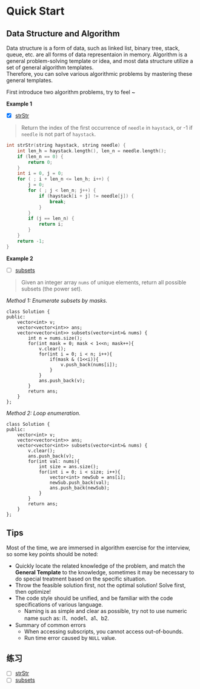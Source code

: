 # Quick Start

## Data Structure and Algorithm

Data structure is a form of data, such as linked list, binary tree, stack, queue, etc. are all forms of data representaion in memory. Algorithm is a general problem-solving template or idea, and most data structure utilize a set of general algorithm templates.  
Therefore, you can solve various algorithmic problems by mastering these general templates.  

First introduce two algorithm problems, try to feel ~

**Example 1**

- [x] [strStr](https://leetcode-cn.com/problems/implement-strstr/)

> Return the index of the first occurrence of `needle` in `haystack`, or -1 if `needle` is not part of `haystack`.

```c++
int strStr(string haystack, string needle) {
    int len_h = haystack.length(), len_n = needle.length();
    if (len_n == 0) {
        return 0;
    }
    int i = 0, j = 0;
    for ( ; i + len_n <= len_h; i++) {
        j = 0;
        for ( ; j < len_n; j++) {
            if (haystack[i + j] != needle[j]) {
                break;
            }
        }
        if (j == len_n) {
            return i;
        }
    }
    return -1;
}
```

**Example 2**

- [ ] [subsets](https://leetcode-cn.com/problems/subsets/)

> Given an integer array `nums` of unique elements, return all possible subsets (the power set).

*Method 1: Enumerate subsets by masks.*

```
class Solution {
public:
    vector<int> v;
    vector<vector<int>> ans;
    vector<vector<int>> subsets(vector<int>& nums) {
        int n = nums.size();
        for(int mask = 0; mask < 1<<n; mask++){
            v.clear();
            for(int i = 0; i < n; i++){
                if(mask & (1<<i)){
                    v.push_back(nums[i]);
                }
            }
            ans.push_back(v);
        }
        return ans;
    }
};
```

*Method 2: Loop enumeration.*

```
class Solution {
public:
    vector<int> v;
    vector<vector<int>> ans;
    vector<vector<int>> subsets(vector<int>& nums) {
        v.clear();
        ans.push_back(v);
        for(int val: nums){
            int size = ans.size();
            for(int i = 0; i < size; i++){
                vector<int> newSub = ans[i];
                newSub.push_back(val);
                ans.push_back(newSub);
            }
        }
        return ans;
    }
};
```

## Tips

Most of the time, we are immersed in algorithm exercise for the interview, so some key points should be noted:  
- Quickly locate the related knowledge of the problem, and match the **General Template** to the knowledge, sometimes it may be necessary to do special treatment based on the specific situation.
- Throw the feasible solution first, not the optimal solution! Solve first, then optimize!
- The code style should be unified, and be familiar with the code specifications of various language.
  - Naming is as simple and clear as possible, try not to use numeric name such as: i1、node1、a1、b2.
- Summary of common errors
  - When accessing subscripts, you cannot access out-of-bounds.
  - Run time error caused by `NULL` value.

## 练习

- [ ] [strStr](https://leetcode-cn.com/problems/implement-strstr/)
- [ ] [subsets](https://leetcode-cn.com/problems/subsets/)
